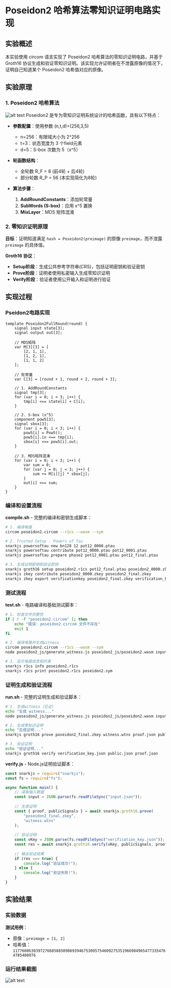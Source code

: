 # Poseidon2 哈希算法零知识证明电路实现

## 实验概述

本实验使用 circom 语言实现了 Poseidon2 哈希算法的零知识证明电路，并基于 Groth16 协议生成和验证零知识证明。该实现允许证明者在不泄露原像的情况下，证明自己知道某个 Poseidon2 哈希值对应的原像。

## 实验原理

### 1. Poseidon2 哈希算法
![alt text](Poseidon2.png)
Poseidon2 是专为零知识证明系统设计的哈希函数，具有以下特点：

- **参数配置**：使用参数 (n,t,d)=(256,3,5)
  - n=256：有限域大小为 2^256
  - t=3：状态宽度为 3 个field元素
  - d=5：S-box 次数为 5（x^5）

- **轮函数结构**：
  - 全轮数 R_F = 8 (前4轮 + 后4轮)
  - 部分轮数 R_P = 56 (本实现简化为8轮)

- **算法步骤**：
  1. **AddRoundConstants**：添加轮常量
  2. **SubWords (S-box)**：应用 x^5 置换
  3. **MixLayer**：MDS 矩阵混淆

### 2. 零知识证明原理

**目标**：证明知道满足 `hash = Poseidon2(preimage)` 的原像 `preimage`，而不泄露 `preimage` 的具体值。

**Groth16 协议**：
- **Setup阶段**：生成公共参考字符串(CRS)，包括证明密钥和验证密钥
- **Prove阶段**：证明者使用私密输入生成零知识证明
- **Verify阶段**：验证者使用公开输入和证明进行验证




## 实现过程


### Pseidon2电路实现


```circom
template Poseidon2FullRound(round) {
    signal input state[3];
    signal output out[3];
    
    // MDS矩阵
    var M[3][3] = [
        [2, 1, 1],
        [1, 2, 1], 
        [1, 1, 2]
    ];
    
    // 轮常量
    var C[3] = [round + 1, round + 2, round + 3];
    
    // 1. AddRoundConstants
    signal tmp[3];
    for (var i = 0; i < 3; i++) {
        tmp[i] <== state[i] + C[i];
    }
    
    // 2. S-box (x^5)
    component pow5[3];
    signal sbox[3];
    for (var i = 0; i < 3; i++) {
        pow5[i] = Pow5();
        pow5[i].in <== tmp[i];
        sbox[i] <== pow5[i].out;
    }
    
    // 3. MDS矩阵混淆
    for (var i = 0; i < 3; i++) {
        var sum = 0;
        for (var j = 0; j < 3; j++) {
            sum += M[i][j] * sbox[j];
        }
        out[i] <== sum;
    }
}
```

### 编译和设置流程

**compile.sh** - 完整的编译和密钥生成脚本：
```bash
# 1. 编译电路
circom poseidon2.circom --r1cs --wasm --sym

# 2. Trusted Setup - Powers of Tau
snarkjs powersoftau new bn128 12 pot12_0000.ptau
snarkjs powersoftau contribute pot12_0000.ptau pot12_0001.ptau
snarkjs powersoftau prepare phase2 pot12_0001.ptau pot12_final.ptau

# 3. 生成证明密钥和验证密钥
snarkjs groth16 setup poseidon2.r1cs pot12_final.ptau poseidon2_0000.zkey
snarkjs zkey contribute poseidon2_0000.zkey poseidon2_final.zkey
snarkjs zkey export verificationkey poseidon2_final.zkey verification_key.json
```

### 测试流程

**test.sh** - 电路编译和基础测试脚本：
```bash
# 1. 检查文件完整性
if [ ! -f "poseidon2.circom" ]; then
    echo "错误: poseidon2.circom 文件不存在"
    exit 1
fi

# 2. 编译电路并生成witness
circom poseidon2.circom --r1cs --wasm --sym
node poseidon2_js/generate_witness.js poseidon2_js/poseidon2.wasm input.json witness.wtns

# 3. 显示电路信息和约束
snarkjs r1cs info poseidon2.r1cs
snarkjs r1cs print poseidon2.r1cs poseidon2.sym
```

### 证明生成和验证流程

**run.sh** - 完整的证明生成和验证脚本：
```bash
# 1. 生成witness（见证）
echo "生成 witness..."
node poseidon2_js/generate_witness.js poseidon2_js/poseidon2.wasm input.json witness.wtns

# 2. 生成零知识证明
echo "生成证明..."
snarkjs groth16 prove poseidon2_final.zkey witness.wtns proof.json public.json

# 3. 验证证明
echo "验证证明..."
snarkjs groth16 verify verification_key.json public.json proof.json
```

**verify.js** - Node.js证明验证脚本：
```javascript
const snarkjs = require("snarkjs");
const fs = require("fs");

async function main() {
    // 读取输入数据
    const input = JSON.parse(fs.readFileSync("input.json"));
    
    // 生成证明
    const { proof, publicSignals } = await snarkjs.groth16.prove(
        "poseidon2_final.zkey", 
        "witness.wtns"
    );
    
    // 验证证明
    const vKey = JSON.parse(fs.readFileSync("verification_key.json"));
    const res = await snarkjs.groth16.verify(vKey, publicSignals, proof);
    
    // 输出验证结果
    if (res === true) {
        console.log("验证成功!");
    } else {
        console.log("验证失败!");
    }
}
```


## 实验结果

### 实验数据

**测试用例**：
- 原像：`preimage = [1, 2]`
- 哈希值：`11776086303972766858850986939467530957546092753519669849654773354764785408076`

### 运行结果截图
![alt text](image.png)







